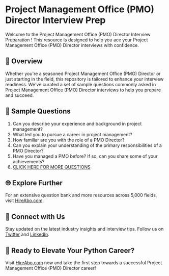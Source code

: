 # Project Management Office (PMO) Director Interview Prep

Welcome to the Project Management Office (PMO) Director Interview Preparation ! This resource is designed to help you ace your Project Management Office (PMO) Director interviews with confidence.

## 🚀 Overview

Whether you're a seasoned Project Management Office (PMO) Director or just starting in the field, this repository is tailored to enhance your interview readiness. We've curated a set of sample questions commonly asked in Project Management Office (PMO) Director interviews to help you prepare and succeed.

## 📝 Sample Questions

1. Can you describe your experience and background in project management?
2. What led you to pursue a career in project management?
3. How familiar are you with the role of a PMO Director?
4. Can you explain your understanding of the primary responsibilities of a PMO Director?
5. Have you managed a PMO before? If so, can you share some of your achievements?
6. [CLICK HERE FOR MORE QUESTIONS](https://hireabo.com/job/1_3_18/Project%20Management%20Office%20PMO%20Director)

## 🌐 Explore Further

For an extensive question bank and more resources across 5,000 fields, visit [HireAbo.com](https://www.hireabo.com).

## 📱 Connect with Us

Stay updated on the latest industry insights and interview tips. Follow us on [Twitter](https://twitter.com/hireabo) and [LinkedIn](https://www.linkedin.com/in/hire-abo-3609972a8/).

## 🚀 Ready to Elevate Your Python Career?

Visit [HireAbo.com](https://www.hireabo.com) now and take the first step towards a successful Project Management Office (PMO) Director career!